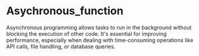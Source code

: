 # Asychronous_function
Asynchronous programming allows tasks to run in the background without blocking the execution of other code. It's essential for improving performance, especially when dealing with time-consuming operations like API calls, file handling, or database queries.
